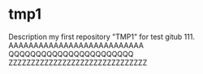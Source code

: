 # tmp1
Description my first repository "TMP1"  for test gitub 111.
AAAAAAAAAAAAAAAAAAAAAAAAAAA QQQQQQQQQQQQQQQQQQQQQQQ ZZZZZZZZZZZZZZZZZZZZZZZZZZZZZZZ
